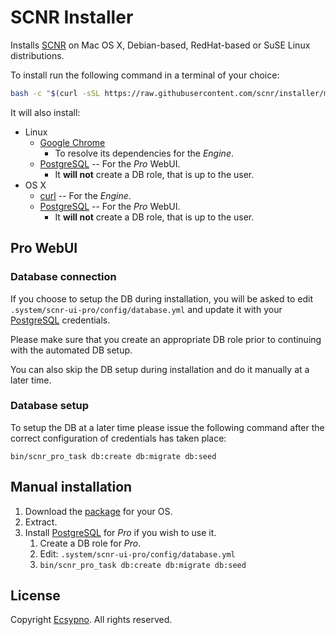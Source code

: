 # SCNR Installer

Installs [SCNR](https://ecsypno.com/scnr-documentation/) on Mac OS X,
Debian-based, RedHat-based or SuSE Linux distributions.

To install run the following command in a terminal of your choice:

```bash
bash -c "$(curl -sSL https://raw.githubusercontent.com/scnr/installer/main/install.sh)"
```

It will also install:
* Linux
  * [Google Chrome](https://www.google.com/chrome/)
    * To resolve its dependencies for the _Engine_.
  * [PostgreSQL](https://www.postgresql.org/) -- For the _Pro_ WebUI.
      * It **will not** create a DB role, that is up to the user. 
* OS X
  * [curl](https://curl.se/) -- For the _Engine_.
  * [PostgreSQL](https://www.postgresql.org/) -- For the _Pro_ WebUI.
    * It **will not** create a DB role, that is up to the user.

## Pro WebUI

### Database connection

If you choose to setup the DB during installation, you will be asked to edit 
`.system/scnr-ui-pro/config/database.yml` and update
it with your [PostgreSQL](https://www.postgresql.org/) credentials.

Please make sure that you create an appropriate DB role prior to continuing with
the automated DB setup.

You can also skip the DB setup during installation and do it manually at a later time.

### Database setup

To setup the DB at a later time please issue the following command after the
correct configuration of credentials has taken place:

```
bin/scnr_pro_task db:create db:migrate db:seed
```

## Manual installation

1. Download the [package](https://downloads.ecsypno.com/) for your OS.
2. Extract.
3. Install [PostgreSQL](https://www.postgresql.org/) for _Pro_ if you wish to use it.
   1. Create a DB role for _Pro_.
   2. Edit: `.system/scnr-ui-pro/config/database.yml`
   3. `bin/scnr_pro_task db:create db:migrate db:seed`

## License

Copyright [Ecsypno](https://ecsypno.com/). 
All rights reserved.
